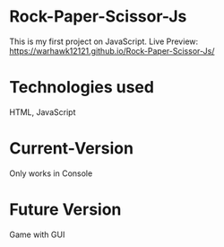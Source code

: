 # Rock-Paper-Scissor-Js
This is my first project on JavaScript.
Live Preview: https://warhawk12121.github.io/Rock-Paper-Scissor-Js/

# Technologies used
HTML, JavaScript

# Current-Version
Only works in Console

# Future Version
Game with GUI 

